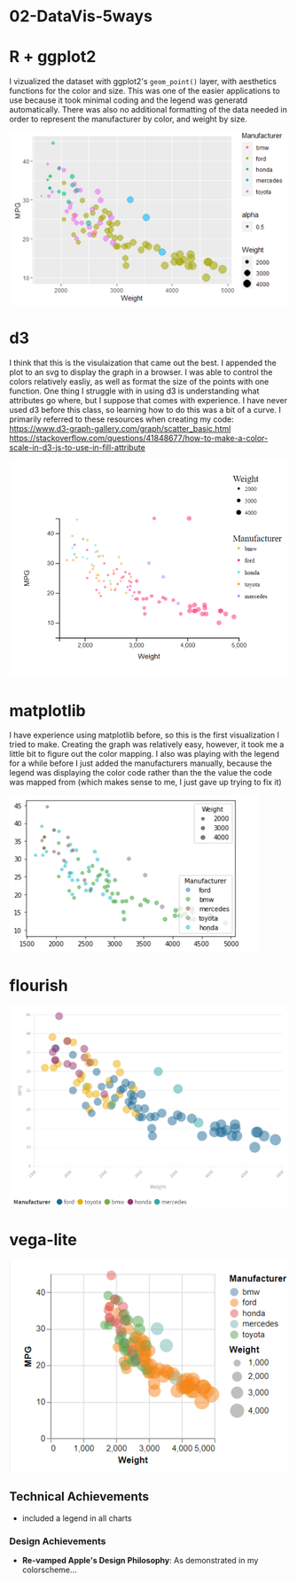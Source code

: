 
# 02-DataVis-5ways

# R + ggplot2 

I vizualized the dataset with ggplot2's `geom_point()` layer, with aesthetics functions for the color and size.
This was one of the easier applications to use because it took minimal coding and the legend was generatd automatically. 
There was also no additional formatting of the data needed in order to represent the manufacturer by color, and weight by size. 

![ggplot2](img/ggplot2.png)

# d3

I think that this is the visulaization that came out the best. I appended the plot to an svg to display the graph in a browser. I was able to control the colors relatively easliy, as well as format the size of the points with one function. 
One thing I struggle with in using d3 is understanding what attributes go where, but I suppose that comes with experience. 
I have never used d3 before this class, so learning how to do this was a bit of a curve. I primarily referred to these resources when creating my code: 
https://www.d3-graph-gallery.com/graph/scatter_basic.html
https://stackoverflow.com/questions/41848677/how-to-make-a-color-scale-in-d3-js-to-use-in-fill-attribute 


![d3](img/d3.png)

# matplotlib

I have experience using matplotlib before, so this is the first visualization I tried to make. Creating the graph was relatively easy, however, it took me a little bit to figure out the color mapping. I also was playing with the legend for a while before I just added the manufacturers manually, because the legend was displaying the color code rather than the the value the code was mapped from (which makes sense to me, I just gave up trying to fix it) 

![matplotlib](img/matplotlib.png)

# flourish

![flourish](img/flourish.png)

# vega-lite

![vega-lite](img/vega-lite.png)

## Technical Achievements
- included a legend in all charts

### Design Achievements
- **Re-vamped Apple's Design Philosophy**: As demonstrated in my colorscheme...
